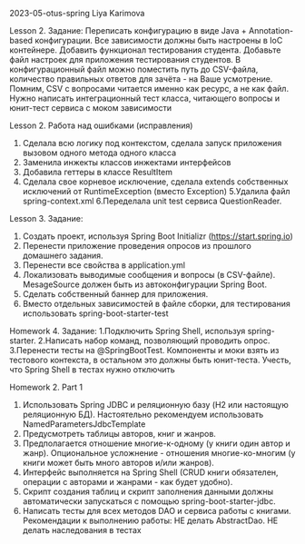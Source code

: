2023-05-otus-spring
Liya Karimova

Lesson 2. Задание:
Переписать конфигурацию в виде Java + Annotation-based конфигурации. Все зависимости должны быть настроены в IoC контейнере.
Добавить функционал тестирования студента.
Добавьте файл настроек для приложения тестирования студентов.
В конфигурационный файл можно поместить путь до CSV-файла, количество правильных ответов для зачёта - на Ваше усмотрение.
Помним, CSV с вопросами читается именно как ресурс, а не как файл.
Нужно написать интеграционный тест класса, читающего вопросы и юнит-тест сервиса с моком зависимости

Lesson 2. Работа над ошибками (исправления)
1. Сделала всю логику под контекстом, сделала запуск приложения вызовом одного метода одного класса
2. Заменила инжекты классов инжектами интерфейсов
3. Добавила геттеры в классе ResultItem
4. Сделала свое корневое исключение, сделала extends собственных исключений от RuntimeException (вместо Exception)
5.Удалила файл spring-context.xml
6.Переделала unit test сервиса QuestionReader.

Lesson 3. Задание:
1. Создать проект, используя Spring Boot Initializr (https://start.spring.io)
2. Перенести приложение проведения опросов из прошлого домашнего задания.
3. Перенести все свойства в application.yml
4. Локализовать выводимые сообщения и вопросы (в CSV-файле). MesageSource должен быть из автоконфигурации Spring Boot.
5. Сделать собственный баннер для приложения.
6. Вместо отдельных зависимостей в файле сборки, для тестирования использовать spring-boot-starter-test

Homework 4. Задание:
1.Подключить Spring Shell, используя spring-starter.
2.Написать набор команд, позволяющий проводить опрос.
3.Перенести тесты на @SpringBootTest. Компоненты и моки взять из тестового контекста, в остальном это должны быть юнит-теста. Учесть, что Spring Shell в тестах нужно отключить

Homework 2. Part 1
1. Использовать Spring JDBC и реляционную базу (H2 или настоящую реляционную БД). Настоятельно рекомендуем использовать NamedParametersJdbcTemplate
2. Предусмотреть таблицы авторов, книг и жанров.
3. Предполагается отношение многие-к-одному (у книги один автор и жанр). Опциональное усложнение - отношения многие-ко-многим (у книги может быть много авторов и/или жанров).
4. Интерфейс выполняется на Spring Shell (CRUD книги обязателен, операции с авторами и жанрами - как будет удобно).
5. Скрипт создания таблиц и скрипт заполнения данными должны автоматически запускаться
с помощью spring-boot-starter-jdbc.
6. Написать тесты для всех методов DAO и сервиса работы с книгами.
Рекомендации к выполнению работы:
НЕ делать AbstractDao.
НЕ делать наследования в тестах